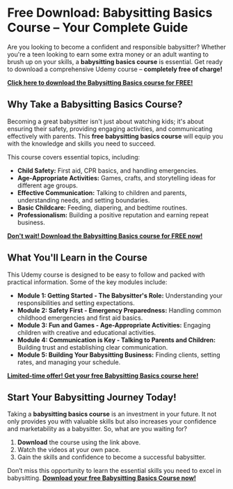 # Free Download: Babysitting Basics Course – Your Complete Guide

Are you looking to become a confident and responsible babysitter? Whether you're a teen looking to earn some extra money or an adult wanting to brush up on your skills, a **babysitting basics course** is essential. Get ready to download a comprehensive Udemy course – **completely free of charge!**

[**Click here to download the Babysitting Basics course for FREE!**](https://udemywork.com/babysitting-basics-course)

## Why Take a Babysitting Basics Course?

Becoming a great babysitter isn't just about watching kids; it's about ensuring their safety, providing engaging activities, and communicating effectively with parents. This **free babysitting basics course** will equip you with the knowledge and skills you need to succeed.

This course covers essential topics, including:
*   **Child Safety:** First aid, CPR basics, and handling emergencies.
*   **Age-Appropriate Activities:** Games, crafts, and storytelling ideas for different age groups.
*   **Effective Communication:** Talking to children and parents, understanding needs, and setting boundaries.
*   **Basic Childcare:** Feeding, diapering, and bedtime routines.
*   **Professionalism:** Building a positive reputation and earning repeat business.

[**Don't wait! Download the Babysitting Basics course for FREE now!**](https://udemywork.com/babysitting-basics-course)

## What You'll Learn in the Course

This Udemy course is designed to be easy to follow and packed with practical information. Some of the key modules include:

*   **Module 1: Getting Started - The Babysitter's Role:** Understanding your responsibilities and setting expectations.
*   **Module 2: Safety First - Emergency Preparedness:** Handling common childhood emergencies and first aid basics.
*   **Module 3: Fun and Games - Age-Appropriate Activities:** Engaging children with creative and educational activities.
*   **Module 4: Communication is Key - Talking to Parents and Children:** Building trust and establishing clear communication.
*   **Module 5: Building Your Babysitting Business:** Finding clients, setting rates, and managing your schedule.

[**Limited-time offer! Get your free Babysitting Basics course here!**](https://udemywork.com/babysitting-basics-course)

## Start Your Babysitting Journey Today!

Taking a **babysitting basics course** is an investment in your future. It not only provides you with valuable skills but also increases your confidence and marketability as a babysitter. So, what are you waiting for?

1.  **Download** the course using the link above.
2.  Watch the videos at your own pace.
3.  Gain the skills and confidence to become a successful babysitter.

Don’t miss this opportunity to learn the essential skills you need to excel in babysitting. **[Download your free Babysitting Basics Course now!](https://udemywork.com/babysitting-basics-course)**
